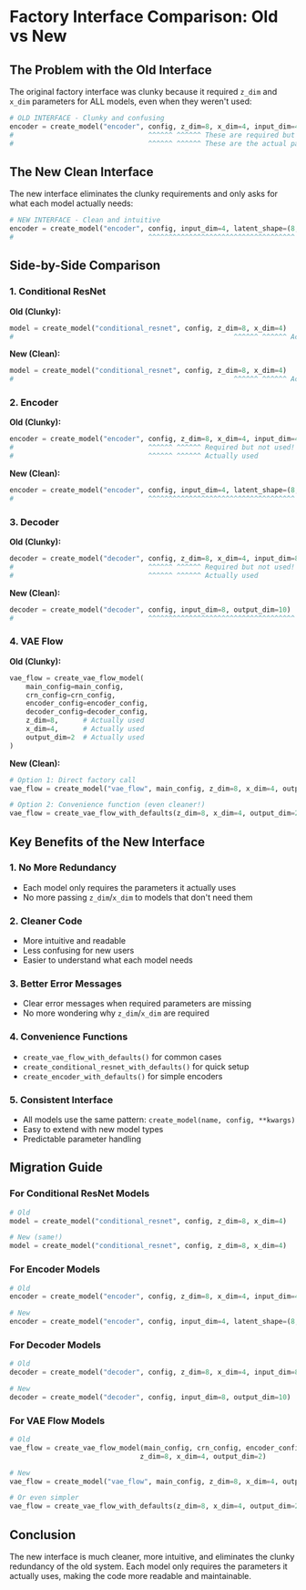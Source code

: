 # Factory Interface Comparison: Old vs New

## The Problem with the Old Interface

The original factory interface was clunky because it required `z_dim` and `x_dim` parameters for ALL models, even when they weren't used:

```python
# OLD INTERFACE - Clunky and confusing
encoder = create_model("encoder", config, z_dim=8, x_dim=4, input_dim=4, latent_shape=(8,))
#                                 ^^^^^^ ^^^^^^ These are required but not used!
#                                 ^^^^^^ ^^^^^^ These are the actual parameters used
```

## The New Clean Interface

The new interface eliminates the clunky requirements and only asks for what each model actually needs:

```python
# NEW INTERFACE - Clean and intuitive
encoder = create_model("encoder", config, input_dim=4, latent_shape=(8,))
#                                 ^^^^^^^^^^^^^^^^^^^^^^^^^^^^^^^^^^^^ Only what's needed!
```

## Side-by-Side Comparison

### 1. Conditional ResNet

**Old (Clunky):**
```python
model = create_model("conditional_resnet", config, z_dim=8, x_dim=4)
#                                                      ^^^^^^ ^^^^^^ Actually used
```

**New (Clean):**
```python
model = create_model("conditional_resnet", config, z_dim=8, x_dim=4)
#                                                      ^^^^^^ ^^^^^^ Actually used
```

### 2. Encoder

**Old (Clunky):**
```python
encoder = create_model("encoder", config, z_dim=8, x_dim=4, input_dim=4, latent_shape=(8,))
#                                 ^^^^^^ ^^^^^^ Required but not used!
#                                 ^^^^^^ ^^^^^^ Actually used
```

**New (Clean):**
```python
encoder = create_model("encoder", config, input_dim=4, latent_shape=(8,))
#                                 ^^^^^^^^^^^^^^^^^^^^^^^^^^^^^^^^^^^^ Only what's needed!
```

### 3. Decoder

**Old (Clunky):**
```python
decoder = create_model("decoder", config, z_dim=8, x_dim=4, input_dim=8, output_dim=10)
#                                 ^^^^^^ ^^^^^^ Required but not used!
#                                 ^^^^^^ ^^^^^^ Actually used
```

**New (Clean):**
```python
decoder = create_model("decoder", config, input_dim=8, output_dim=10)
#                                 ^^^^^^^^^^^^^^^^^^^^^^^^^^^^^^^^^^^^ Only what's needed!
```

### 4. VAE Flow

**Old (Clunky):**
```python
vae_flow = create_vae_flow_model(
    main_config=main_config,
    crn_config=crn_config,
    encoder_config=encoder_config,
    decoder_config=decoder_config,
    z_dim=8,      # Actually used
    x_dim=4,      # Actually used
    output_dim=2  # Actually used
)
```

**New (Clean):**
```python
# Option 1: Direct factory call
vae_flow = create_model("vae_flow", main_config, z_dim=8, x_dim=4, output_dim=2)

# Option 2: Convenience function (even cleaner!)
vae_flow = create_vae_flow_with_defaults(z_dim=8, x_dim=4, output_dim=2)
```

## Key Benefits of the New Interface

### 1. **No More Redundancy**
- Each model only requires the parameters it actually uses
- No more passing `z_dim`/`x_dim` to models that don't need them

### 2. **Cleaner Code**
- More intuitive and readable
- Less confusing for new users
- Easier to understand what each model needs

### 3. **Better Error Messages**
- Clear error messages when required parameters are missing
- No more wondering why `z_dim`/`x_dim` are required

### 4. **Convenience Functions**
- `create_vae_flow_with_defaults()` for common cases
- `create_conditional_resnet_with_defaults()` for quick setup
- `create_encoder_with_defaults()` for simple encoders

### 5. **Consistent Interface**
- All models use the same pattern: `create_model(name, config, **kwargs)`
- Easy to extend with new model types
- Predictable parameter handling

## Migration Guide

### For Conditional ResNet Models
```python
# Old
model = create_model("conditional_resnet", config, z_dim=8, x_dim=4)

# New (same!)
model = create_model("conditional_resnet", config, z_dim=8, x_dim=4)
```

### For Encoder Models
```python
# Old
encoder = create_model("encoder", config, z_dim=8, x_dim=4, input_dim=4, latent_shape=(8,))

# New
encoder = create_model("encoder", config, input_dim=4, latent_shape=(8,))
```

### For Decoder Models
```python
# Old
decoder = create_model("decoder", config, z_dim=8, x_dim=4, input_dim=8, output_dim=10)

# New
decoder = create_model("decoder", config, input_dim=8, output_dim=10)
```

### For VAE Flow Models
```python
# Old
vae_flow = create_vae_flow_model(main_config, crn_config, encoder_config, decoder_config, 
                                z_dim=8, x_dim=4, output_dim=2)

# New
vae_flow = create_model("vae_flow", main_config, z_dim=8, x_dim=4, output_dim=2)

# Or even simpler
vae_flow = create_vae_flow_with_defaults(z_dim=8, x_dim=4, output_dim=2)
```

## Conclusion

The new interface is much cleaner, more intuitive, and eliminates the clunky redundancy of the old system. Each model only requires the parameters it actually uses, making the code more readable and maintainable.
